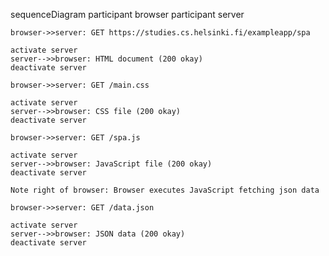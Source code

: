 sequenceDiagram
    participant browser
    participant server

    browser->>server: GET https://studies.cs.helsinki.fi/exampleapp/spa
    
    activate server
    server-->>browser: HTML document (200 okay)
    deactivate server

    browser->>server: GET /main.css

    activate server
    server-->>browser: CSS file (200 okay)
    deactivate server

    browser->>server: GET /spa.js

    activate server
    server-->>browser: JavaScript file (200 okay)
    deactivate server

    Note right of browser: Browser executes JavaScript fetching json data

    browser->>server: GET /data.json

    activate server
    server-->>browser: JSON data (200 okay)
    deactivate server
